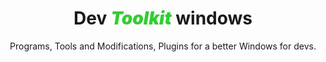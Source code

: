 <h1 align="center">
  Dev <span style="color:#32CD32; font-weight:900; font-style:italic;">Toolkit</span> windows
</h1>

<p align="center">
  Programs, Tools and Modifications, Plugins for a better Windows for devs.
</p>
